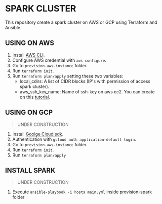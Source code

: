 # SPARK CLUSTER

This repository create a spark cluster on AWS or GCP using Terraform and Ansible.

## USING ON AWS

1. Install [AWS CLI](https://docs.aws.amazon.com/cli/latest/userguide/install-cliv2.html).
2. Configure AWS credential with `aws configure`.
3. Go to `provision-aws-instance` folder.
4. Run `terraform init`.
5. Run `terraform plan/apply` setting these two variables:
    * local_cdirs: A list of CIDR blocks (IP's with permission of access spark cluster).
    * aws_ssh_key_name: Name of ssh-key on aws ec2. You can create on this [tutorial](https://docs.aws.amazon.com/AWSEC2/latest/UserGuide/ec2-key-pairs.html).


## USING ON GCP
>UNDER CONSTRUCTION
1. Install [Goolge Cloud sdk](https://cloud.google.com/sdk/docs/install).
2. Authentication with `gcloud auth application-default login`.
3. Go to `provision-aws-instance` folder.
4. Run `terraform init`.
5. Run `terraform plan/apply`


## INSTALL SPARK
>UNDER CONSTRUCTION
1. Execute `ansible-playbook -i hosts main.yml` inside provision-spark folder